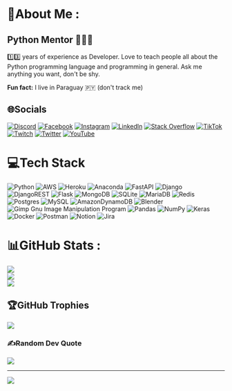 # 💫About Me :
## Python Mentor 🐍🧑‍🏫<br>
1️⃣3️⃣ years of experience as Developer.
Love to teach people all about the Python programming language and programming in general.
Ask me anything you want, don't be shy.

**Fun fact:** I live in Paraguay 🇵🇾 (don't track me)

## 🌐Socials
[![Discord](https://img.shields.io/badge/Discord-%237289DA.svg?logo=discord&logoColor=white)](https://discord.gg/users/886345333557317673) [![Facebook](https://img.shields.io/badge/Facebook-%231877F2.svg?logo=Facebook&logoColor=white)](https://www.facebook.com/profile.php?id=100088411071675) [![Instagram](https://img.shields.io/badge/Instagram-%23E4405F.svg?logo=Instagram&logoColor=white)](https://instagram.com/pythonmentor) [![LinkedIn](https://img.shields.io/badge/LinkedIn-%230077B5.svg?logo=linkedin&logoColor=white)](https://linkedin.com/in/matthias-schreiber-0436a3126/) [![Stack Overflow](https://img.shields.io/badge/-Stackoverflow-FE7A16?logo=stack-overflow&logoColor=white)](https://stackoverflow.com/users/6311436/matthias-schreiber) [![TikTok](https://img.shields.io/badge/TikTok-%23000000.svg?logo=TikTok&logoColor=white)](https://tiktok.com/@pythonmentor) [![Twitch](https://img.shields.io/badge/Twitch-%239146FF.svg?logo=Twitch&logoColor=white)](https://twitch.tv/PythonMentor) [![Twitter](https://img.shields.io/badge/Twitter-%231DA1F2.svg?logo=Twitter&logoColor=white)](https://twitter.com/pythonmentor) [![YouTube](https://img.shields.io/badge/YouTube-%23FF0000.svg?logo=YouTube&logoColor=white)](https://youtube.com/channel/UCsPbR6RtwXyOSB4b4k24EIQ) 

# 💻Tech Stack
![Python](https://img.shields.io/badge/python-3670A0?style=for-the-badge&logo=python&logoColor=ffdd54) ![AWS](https://img.shields.io/badge/AWS-%23FF9900.svg?style=for-the-badge&logo=amazon-aws&logoColor=white) ![Heroku](https://img.shields.io/badge/heroku-%23430098.svg?style=for-the-badge&logo=heroku&logoColor=white) ![Anaconda](https://img.shields.io/badge/Anaconda-%2344A833.svg?style=for-the-badge&logo=anaconda&logoColor=white) ![FastAPI](https://img.shields.io/badge/FastAPI-005571?style=for-the-badge&logo=fastapi) ![Django](https://img.shields.io/badge/django-%23092E20.svg?style=for-the-badge&logo=django&logoColor=white) ![DjangoREST](https://img.shields.io/badge/DJANGO-REST-ff1709?style=for-the-badge&logo=django&logoColor=white&color=ff1709&labelColor=gray) ![Flask](https://img.shields.io/badge/flask-%23000.svg?style=for-the-badge&logo=flask&logoColor=white) ![MongoDB](https://img.shields.io/badge/MongoDB-%234ea94b.svg?style=for-the-badge&logo=mongodb&logoColor=white) ![SQLite](https://img.shields.io/badge/sqlite-%2307405e.svg?style=for-the-badge&logo=sqlite&logoColor=white) ![MariaDB](https://img.shields.io/badge/MariaDB-003545?style=for-the-badge&logo=mariadb&logoColor=white) ![Redis](https://img.shields.io/badge/redis-%23DD0031.svg?style=for-the-badge&logo=redis&logoColor=white) ![Postgres](https://img.shields.io/badge/postgres-%23316192.svg?style=for-the-badge&logo=postgresql&logoColor=white) ![MySQL](https://img.shields.io/badge/mysql-%2300f.svg?style=for-the-badge&logo=mysql&logoColor=white) ![AmazonDynamoDB](https://img.shields.io/badge/Amazon%20DynamoDB-4053D6?style=for-the-badge&logo=Amazon%20DynamoDB&logoColor=white) ![Blender](https://img.shields.io/badge/blender-%23F5792A.svg?style=for-the-badge&logo=blender&logoColor=white) ![Gimp Gnu Image Manipulation Program](https://img.shields.io/badge/Gimp-657D8B?style=for-the-badge&logo=gimp&logoColor=FFFFFF) ![Pandas](https://img.shields.io/badge/pandas-%23150458.svg?style=for-the-badge&logo=pandas&logoColor=white) ![NumPy](https://img.shields.io/badge/numpy-%23013243.svg?style=for-the-badge&logo=numpy&logoColor=white) ![Keras](https://img.shields.io/badge/Keras-%23D00000.svg?style=for-the-badge&logo=Keras&logoColor=white) ![Docker](https://img.shields.io/badge/docker-%230db7ed.svg?style=for-the-badge&logo=docker&logoColor=white) ![Postman](https://img.shields.io/badge/Postman-FF6C37?style=for-the-badge&logo=postman&logoColor=white) ![Notion](https://img.shields.io/badge/Notion-%23000000.svg?style=for-the-badge&logo=notion&logoColor=white) ![Jira](https://img.shields.io/badge/jira-%230A0FFF.svg?style=for-the-badge&logo=jira&logoColor=white)
# 📊GitHub Stats :
![](https://github-readme-stats.vercel.app/api?username=pyfection&theme=dark&hide_border=true&include_all_commits=false&count_private=true)<br/>
![](https://github-readme-streak-stats.herokuapp.com/?user=pyfection&theme=dark&hide_border=true)<br/>
![](https://github-readme-stats.vercel.app/api/top-langs/?username=pyfection&theme=dark&hide_border=true&include_all_commits=false&count_private=true&layout=compact)

## 🏆GitHub Trophies
![](https://github-trophies.vercel.app/?username=pyfection&theme=onedark&no-frame=true&no-bg=false&margin-w=4)

### ✍️Random Dev Quote
![](https://quotes-github-readme.vercel.app/api?type=horizontal&theme=dark)

---
[![](https://visitcount.itsvg.in/api?id=pyfection&icon=6&color=9)](https://visitcount.itsvg.in)
